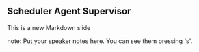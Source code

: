 ##  Scheduler Agent Supervisor

This is a new Markdown slide

note:
    Put your speaker notes here.
    You can see them pressing 's'.
